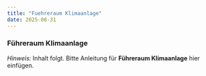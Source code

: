 ```yaml
---
title: "Fuehreraum Klimaanlage"
date: 2025-08-31
---
```


### Führeraum Klimaanlage

*Hinweis:* Inhalt folgt. Bitte Anleitung für **Führeraum Klimaanlage** hier einfügen.
